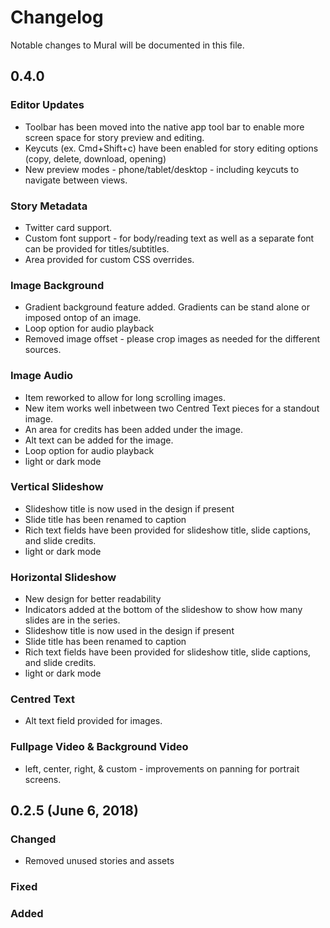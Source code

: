 # Changelog

Notable changes to Mural will be documented in this file.

## 0.4.0

### Editor Updates
* Toolbar has been moved into the native app tool bar to enable more screen space for story preview and editing.
* Keycuts (ex. Cmd+Shift+c) have been enabled for story editing options (copy, delete, download, opening)
* New preview modes - phone/tablet/desktop - including keycuts to navigate between views.

### Story Metadata
* Twitter card support.
* Custom font support - for body/reading text as well as a separate font can be provided for titles/subtitles.
* Area provided for custom CSS overrides.

### Image Background
* Gradient background feature added. Gradients can be stand alone or imposed ontop of an image.
* Loop option for audio playback
* Removed image offset - please crop images as needed for the different sources.

### Image Audio
* Item reworked to allow for long scrolling images.
* New item works well inbetween two Centred Text pieces for a standout image.
* An area for credits has been added under the image.
* Alt text can be added for the image.
* Loop option for audio playback
* light or dark mode

### Vertical Slideshow
* Slideshow title is now used in the design if present
* Slide title has been renamed to caption
* Rich text fields have been provided for slideshow title, slide captions, and slide credits.
* light or dark mode

### Horizontal Slideshow
* New design for better readability
* Indicators added at the bottom of the slideshow to show how many slides are in the series.
* Slideshow title is now used in the design if present
* Slide title has been renamed to caption
* Rich text fields have been provided for slideshow title, slide captions, and slide credits.
* light or dark mode

### Centred Text
* Alt text field provided for images.

### Fullpage Video & Background Video
* left, center, right, & custom - improvements on panning for portrait screens.

## 0.2.5 (June 6, 2018)

### Changed

* Removed unused stories and assets

### Fixed

### Added

